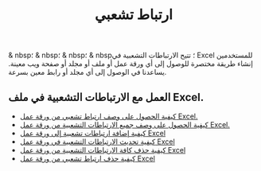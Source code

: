 ﻿---
title: ارتباط تشعبي
second_title: Aspose.Cells Cloud Documen
type: docs
url: /ar/hyperlinks/
aliases: [/working-with-hyperlinks/,/working-with-hyperlink/]
keywords: REST API, hyperlinks, spreadsheets, exce
description: "Cells.Cloud API لـ Excel تعمل: العمل مع الارتباطات التشعبية في ملف Excel"
weight: 100
---
& nbsp؛ & nbsp؛ & nbsp؛ & nbsp؛ تتيح الارتباطات التشعبية في Excel للمستخدمين إنشاء طريقة مختصرة للوصول إلى أي ورقة عمل أو ملف أو مجلد أو صفحة ويب معينة. يساعدنا في الوصول إلى أي مجلد أو رابط معين بسرعة.

## العمل مع الارتباطات التشعبية في ملف Excel.

- [كيفية الحصول على وصف ارتباط تشعبي من ورقة عمل Excel.](/cells/ar/hyperlinks/get/)
- [كيفية الحصول على وصف جميع الارتباطات التشعبية من ورقة عمل Excel.](/cells/ar/hyperlinks/get-all/)
- [كيفية إضافة ارتباطات تشعبية إلى ورقة عمل Excel](/cells/ar/hyperlinks/add/)
- [كيفية تحديث الارتباطات التشعبية في ورقة عمل Excel](/cells/ar/hyperlinks/update/)
- [كيفية حذف كافة الارتباطات التشعبية من ورقة عمل Excel](/cells/ar//hyperlinks/clear/)
- [كيفية حذف ارتباط تشعبي من ورقة عمل Excel](/cells/ar//hyperlinks/delete/)

